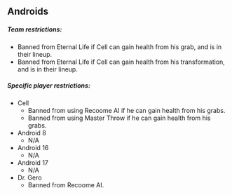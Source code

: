 ## Androids

##### Team restrictions:
  -  Banned from Eternal Life if Cell can gain health from his grab, and is in their lineup.
  -  Banned from Eternal Life if Cell can gain health from his transformation, and is in their lineup.

##### Specific player restrictions:

- Cell
  -  Banned from using Recoome AI if he can gain health from his grabs.
  -  Banned from using Master Throw if he can gain health from his grabs.
- Android 8
  - N/A
- Android 16
  - N/A
- Android 17
  - N/A
- Dr. Gero
  - Banned from Recoome AI.